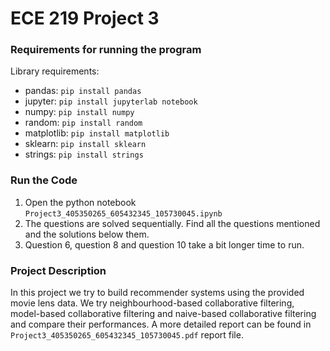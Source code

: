 # ECE 219 Project 3

### Requirements for running the program
Library requirements:
- pandas: `pip install pandas`
- jupyter: `pip install jupyterlab notebook`
- numpy: `pip install numpy`
- random: `pip install random`
- matplotlib: `pip install matplotlib`
- sklearn: `pip install sklearn`
- strings: `pip install strings`

### Run the Code 
1. Open the python notebook `Project3_405350265_605432345_105730045.ipynb`
2. The questions are solved sequentially. Find all the questions mentioned and the solutions below them. 
3. Question 6, question 8 and question 10 take a bit longer time to run. 

### Project Description
In this project we try to build recommender systems using the provided movie lens data. We try neighbourhood-based collaborative filtering, model-based collaborative filtering and naive-based collaborative filtering and compare their performances.  A more detailed report can be found in `Project3_405350265_605432345_105730045.pdf` report file.  